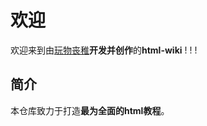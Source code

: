 # 欢迎

欢迎来到由[玩物丧稚](http://www.wanwusangzhi.top)<strong>开发并创作</strong>的<strong>html-wiki</strong> ! ! !

## 简介

本仓库致力于打造<strong>最为全面的html教程</strong>。



